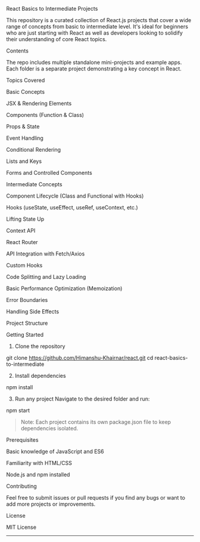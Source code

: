 React Basics to Intermediate Projects

This repository is a curated collection of React.js projects that cover a wide range of concepts from basic to intermediate level. It's ideal for beginners who are just starting with React as well as developers looking to solidify their understanding of core React topics.

Contents

The repo includes multiple standalone mini-projects and example apps. Each folder is a separate project demonstrating a key concept in React.

Topics Covered

Basic Concepts

JSX & Rendering Elements

Components (Function & Class)

Props & State

Event Handling

Conditional Rendering

Lists and Keys

Forms and Controlled Components


Intermediate Concepts

Component Lifecycle (Class and Functional with Hooks)

Hooks (useState, useEffect, useRef, useContext, etc.)

Lifting State Up

Context API

React Router

API Integration with Fetch/Axios

Custom Hooks

Code Splitting and Lazy Loading

Basic Performance Optimization (Memoization)

Error Boundaries

Handling Side Effects


Project Structure



Getting Started

1. Clone the repository

git clone https://github.com/Himanshu-Khairnar/react.git
cd react-basics-to-intermediate


2. Install dependencies

npm install


3. Run any project Navigate to the desired folder and run:

npm start



> Note: Each project contains its own package.json file to keep dependencies isolated.



Prerequisites

Basic knowledge of JavaScript and ES6

Familiarity with HTML/CSS

Node.js and npm installed


Contributing

Feel free to submit issues or pull requests if you find any bugs or want to add more projects or improvements.

License

MIT License


---

